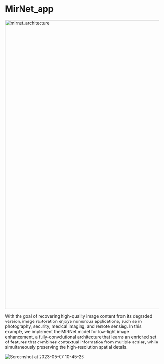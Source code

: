 # MirNet_app


<img width="947" alt="mirnet_architecture" src="https://user-images.githubusercontent.com/99510125/236670017-3f275c00-02c2-4176-9df0-f98d3bc885ac.png">

With the goal of recovering high-quality image content from its degraded version, image restoration enjoys numerous applications, 
such as in photography, security, medical imaging, and remote sensing. In this example, we implement the MIRNet model for low-light image enhancement,
a fully-convolutional architecture that learns an enriched set of features that combines contextual information from multiple scales, while simultaneously 
preserving the high-resolution spatial details.


![Screenshot at 2023-05-07 10-45-26](https://user-images.githubusercontent.com/99510125/236670040-5197bf82-d720-42c6-85d5-9fc688376e9f.png)


